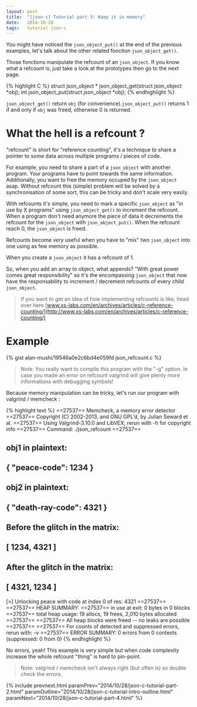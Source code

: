 ```yaml
---
layout: post
title:  "[json-c] Tutorial part 3: Keep it in memory"
date:   2014-10-28
tags:   tutorial json-c
---
```

You might have noticed the `json_object_put()` at the end of the previous examples, let's talk about the other related fonction `json_object_get()`.

Those fonctions manipulate the refcount of an `json_object`. If you know what a refcount is, just take a look at the prototypes then go to the next page.

{% highlight C %}
struct json_object * json_object_get(struct json_object *obj);
int json_object_put(struct json_object *obj);
{% endhighlight %}

`json_object_get()` return `obj` (for convenience).`json_object_put()` returns 1 if and only if `obj` was freed, otherwise 0 is returned.

# What the hell is a refcount ?

"refcount" is short for "reference counting", it's a technique to share a pointer to some data across multiple programs / pieces of code.

For example, you need to share a part of a `json_object` with another program. Your programs have to point towards the same information. Additionally, you want to free the memory occuped by the `json_object` asap. Without refcount this (simple) problem will be solved by a synchronisation of some sort, this can be tricky and don't scale very easily.

With refcounts it's simple, you need to mark a specific `json_object` as "in use by X programs" using `json_object_get()` to increment the refcount. When a program don't need anymore the piece of data it decrements the refcount for the `json_object` with `json_object_put()`. When the refcount reach 0, the `json_object` is freed.

Refcounts become *very* useful when you have to "mix" two `json_object` into one using as few memory as possible.

When you create a `json_object` it has a refcount of 1.

So, when you add an array to object, what appends? "With great power comes great responsibility" so it's the encompassing `json_object` that now have the responsability to increment / decrement refcounts of every child `json_object`.

> If you want to get an idea of how implementing refcounts is like, head over here [www.xs-labs.com/en/archives/articles/c-reference-counting/](http://www.xs-labs.com/en/archives/articles/c-reference-counting/)

# Example

{% gist alan-mushi/19546a0e2c6bd4e059fd json_refcount.c %}

> Note: You really want to compile this program with the "-g" option.
> In case you made an error on refcount valgrind will give plenty more informations with debugging symbols!

Because memory manipulation can be tricky, let's run our program with valgrind / memcheck :

{% highlight text %}
==27537== Memcheck, a memory error detector
==27537== Copyright (C) 2002-2013, and GNU GPL'd, by Julian Seward et al.
==27537== Using Valgrind-3.10.0 and LibVEX; rerun with -h for copyright info
==27537== Command: ./json_refcount
==27537== 

obj1 in plaintext: 
---
{ "peace-code": 1234 }
---

obj2 in plaintext: 
---
{ "death-ray-code": 4321 }
---

Before the glitch in the matrix: 
---
[ 1234, 4321 ]
---

After the glitch in the matrix: 
---
[ 4321, 1234 ]
---

[>] Unlocking peace with code at index 0 of res: 4321
==27537== 
==27537== HEAP SUMMARY:
==27537==     in use at exit: 0 bytes in 0 blocks
==27537==   total heap usage: 19 allocs, 19 frees, 2,010 bytes allocated
==27537== 
==27537== All heap blocks were freed -- no leaks are possible
==27537== 
==27537== For counts of detected and suppressed errors, rerun with: -v
==27537== ERROR SUMMARY: 0 errors from 0 contexts (suppressed: 0 from 0)
{% endhighlight %}

No errors, yeah! This example is very simple but when code complexity increase the whole refcount "thing" is hard to pin-point.

> Note: valgrind / memcheck isn't always right (but often is) so double check the errors.

{% include prevnext.html paramPrev="2014/10/28/json-c-tutorial-part-2.html" paramOutline="2014/10/28/json-c-tutorial-intro-outline.html" paramNext="2014/10/28/json-c-tutorial-part-4.html" %}
